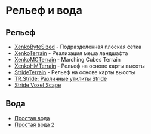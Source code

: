 ﻿# Рельеф и вода

## Рельеф
* [XenkoByteSized](https://github.com/profan/XenkoByteSized) - Подразделенная плоская сетка
* [XenkoTerrain](https://github.com/TomGroner/XenkoTerrain) - Реализация меша ландшафта
* [XenkoMCTerrain](https://github.com/SilentCLD/XenkoMCTerrain) - Marching Cubes Terrain
* [XenkoHMTerrain](https://github.com/SilentCLD/XenkoHMTerrain) - Рельеф на основе карты высоты
* [StrideTerrain](https://github.com/johang88/StrideTerrain) - Рельеф на основе карты высоты
* [TR.Stride: Различные утилиты Stride](https://github.com/johang88/TR.Stride)
* [Stride Voxel Scape](https://github.com/Jarb2104/StrideVoxelScape_v0.1)

## Вода
* [Простая вода](https://github.com/TomGroner/XenkoFlowingWater)
* [Простая вода 2](https://github.com/johang88/StrideSimpleWater)


